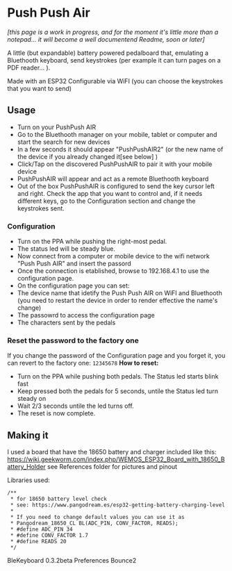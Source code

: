 # Push Push Air

_[this page is a work in progress, and for the moment it's little more than a notepad... it will become a well documentend Readme, soon or later]_

A little (but expandable) battery powered pedalboard that, emulating a Bluethooth keyboard, send keystrokes (per example it can turn pages on a PDF reader... ). 

Made with an ESP32
Configurable via WiFI (you can choose the keystrokes that you want to send)

## Usage ##
- Turn on your PushPush AIR
- Go to the Bluethooth manager on your mobile, tablet or computer and start the search for new devices
- In a few seconds it should appear "PushPushAIR2" (or the new name of the device if you already changed it[see below] )
- Click/Tap on the discovered PushPushAIR to pair it with your mobile device
- PushPushAIR will appear and act as a remote Bluethooth keyboard
- Out of the box PushPushAIR is configured to send the key cursor left and right. Check the app that you want to control and, if it needs different keys, go to the Configuration section and change the keystrokes sent.

### Configuration ###
- Turn on the PPA while pushing the right-most pedal.
- The status led will be steady blue.
- Now connect from a computer or mobile device to the wifi network "Push Push AIR" and insert the passord
- Once the connection is etablished, browse to 192.168.4.1 to use the configuration page.
- On the configuration page you can set:
 - The device name that idetify the Push Push AIR on WiFI and Bluethooth (you need to restart the device in order to render effective the name's change)
 - The passowrd to access the configuration page
 - The characters sent by the pedals
 
### Reset the password to the factory one ###
 If you change the password of the Configuration page and you forget it, you can revert to the factory one: `12345678`
 **How to reset:**
 - Turn on the PPA while pushing both pedals. The Status led starts blink fast
 - Keep pressed both the pedals for 5 seconds, untile the Status led turn steady on
 - Wait 2/3 seconds untile the led turns off.
 - The reset is now complete. 
 
## Making it ##
I used a board that have the 18650 battery and charger included like this:
https://wiki.geekworm.com/index.php/WEMOS_ESP32_Board_with_18650_Battery_Holder
see References folder for pictures and pinout
 
 
Libraries used:
```
/**
 * for 18650 battery level check
 * see: https://www.pangodream.es/esp32-getting-battery-charging-level
 *  
 * If you need to change default values you can use it as
 * Pangodream_18650_CL BL(ADC_PIN, CONV_FACTOR, READS);
 * #define ADC_PIN 34
 * #define CONV_FACTOR 1.7
 * #define READS 20
 */
 ```
 
 BleKeyboard 0.3.2beta
 Preferences
 Bounce2